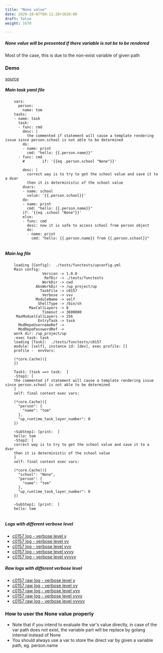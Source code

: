 ```yaml
---
title: "None value"
date: 2020-10-07T00:11:28+1010:00
draft: false
weight: 1670

---
```


##### None value will be presented if there variable is not be to be rendered

Most of the case, this is due to the non-exist variable of given path


### Demo








[source](https://github.com/upcmd/up/blob/master/tests/functests/c0157.yml)

##### Main task yaml file
```
    vars:
      person:
        name: tom
    tasks:
    - name: task
      task:
      - func: cmd
        desc: |
          the commented if statement will cause a template rendering issue since person.school is not able to be determined
        do:
        - name: print
          cmd: "hello: {{.person.name}}"
      - func: cmd
        #        if: '{{eq .person.school "None"}}'
    
        desc: |
          correct way is to try to get the school value and save it to a dvar
          then it is deterministic of the school value
        dvars:
        - name: school
          value: '{{.person.school}}'
        do:
        - name: print
          cmd: "hello: {{.person.name}}"
        if: '{{eq .school "None"}}'
        else:
        - func: cmd
          desc: now it is safe to access school from person object
          do:
          - name: print
            cmd: "hello: {{.person.name}} from {{.person.school}}"
    
```
##### Main log file
```
    loading [Config]:  ./tests/functests/upconfig.yml
    Main config:
                 Version -> 1.0.0
                  RefDir -> ./tests/functests
                 WorkDir -> cwd
              AbsWorkDir -> /up_project/up
                TaskFile -> c0157
                 Verbose -> vvv
              ModuleName -> self
               ShellType -> /bin/sh
           MaxCallLayers -> 8
                 Timeout -> 3600000
     MaxModuelCallLayers -> 256
               EntryTask -> task
      ModRepoUsernameRef -> 
      ModRepoPasswordRef -> 
    work dir: /up_project/up
    -exec task: task
    loading [Task]:  ./tests/functests/c0157
    module: [self], instance id: [dev], exec profile: []
    profile -  envVars:
    
    (*core.Cache)({
    })
    
    Task1: [task ==> task:  ]
    -Step1: [
    the commented if statement will cause a template rendering issue since person.school is not able to be determined
    ]
    self: final context exec vars:
    
    (*core.Cache)({
      "person": {
        "name": "tom"
      },
      "up_runtime_task_layer_number": 0
    })
    
    ~SubStep1: [print:  ]
    hello: tom
    -Step2: [
    correct way is to try to get the school value and save it to a dvar
    then it is deterministic of the school value
    ]
    self: final context exec vars:
    
    (*core.Cache)({
      "school": "None",
      "person": {
        "name": "tom"
      },
      "up_runtime_task_layer_number": 0
    })
    
    ~SubStep1: [print:  ]
    hello: tom
    
```


##### Logs with different verbose level
* [c0157 log - verbose level v](../../logs/c0157_v)
* [c0157 log - verbose level vv](../../logs/c0157_vv)
* [c0157 log - verbose level vvv](../../logs/c0157_vvvv)
* [c0157 log - verbose level vvvv](../../logs/c0157_vvvv)
* [c0157 log - verbose level vvvvv](../../logs/c0157_vvvvv)

##### Raw logs with different verbose level
* [c0157 raw log - verbose level v](../../reflogs/c0157_v.log)
* [c0157 raw log - verbose level vv](../../reflogs/c0157_vv.log)
* [c0157 raw log - verbose level vvv](../../reflogs/c0157_vvv.log)
* [c0157 raw log - verbose level vvvv](../../reflogs/c0157_vvvv.log)
* [c0157 raw log - verbose level vvvvv](../../reflogs/c0157_vvvvv.log)







### How to user the None value properly


* Note that if you intend to evaluate the var's value directly, in case of the var path does not exist, the variable part will be  replace by golang internal <no value> instead of None
* You should always use a var to store the direct var by given a variable path, eg. person.name











